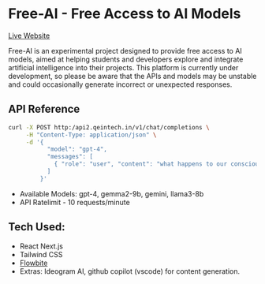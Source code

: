 # Free-AI - Free Access to AI Models

[Live Website](http://ai.qeintech.in)

Free-AI is an experimental project designed to provide free access to AI models, aimed at helping students and developers explore and integrate artificial intelligence into their projects. This platform is currently under development, so please be aware that the APIs and models may be unstable and could occasionally generate incorrect or unexpected responses.

## API Reference

```bash
curl -X POST http:/api2.qeintech.in/v1/chat/completions \
     -H "Content-Type: application/json" \
     -d '{
           "model": "gpt-4",
           "messages": [
             { "role": "user", "content": "what happens to our consciousness when we sleep?" }
           ]
         }'
```

- Available Models: gpt-4, gemma2-9b, gemini, llama3-8b
- API Ratelimit - 10 requests/minute

## Tech Used:
- React Next.js
- Tailwind CSS
- [Flowbite](https://flowbite.com/docs/getting-started/next-js/)
- Extras: Ideogram AI, github copilot (vscode) for content generation.
